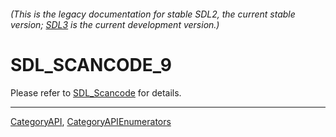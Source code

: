 ###### (This is the legacy documentation for stable SDL2, the current stable version; [SDL3](https://wiki.libsdl.org/SDL3/) is the current development version.)
# SDL_SCANCODE_9

Please refer to [SDL_Scancode](SDL_Scancode) for details.

----
[CategoryAPI](CategoryAPI), [CategoryAPIEnumerators](CategoryAPIEnumerators)

